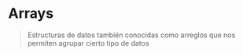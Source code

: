 # Arrays
> Estructuras de datos también conocidas como arreglos que nos permiten agrupar cierto tipo de datos 
